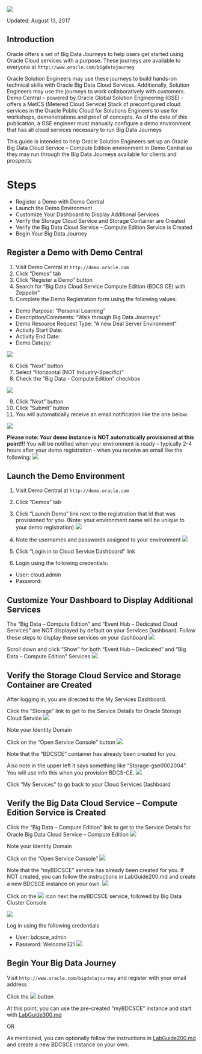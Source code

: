 ![](images/100GSE/100GSE.JPG) 

Updated: August 13, 2017

## Introduction

Oracle offers a set of Big Data Journeys to help users get started using Oracle Cloud services with a purpose.  These journeys are available to everyone at `http://www.oracle.com/bigdatajourney`

Oracle Solution Engineers may use these journeys to build hands-on technical skills with Oracle Big Data Cloud Services.  Additionally, Solution Engineers may use the journeys to work collaboratively with customers.
Demo Central – powered by Oracle Global Solution Engineering (GSE) - offers a MetCS (Metered Cloud Service) Stack of preconfigured cloud services in the Oracle Public Cloud for Solutions Engineers to use for workshops, demonstrations and proof of concepts.
As of the date of this publication, a GSE engineer must manually configure a demo environment that has all cloud services necessary to run Big Data Journeys

This guide is intended to help Oracle Solution Engineers set up an Oracle Big Data Cloud Service – Compute Edition environment in Demo Central so they may run through the Big Data Journeys available for clients and prospects

# Steps
- Register a Demo with Demo Central
- Launch the Demo Environment
- Customize Your Dashboard to Display Additional Services
- Verify the Storage Cloud Service and Storage Container are Created
- Verify the Big Data Cloud Service – Compute Edition Service is Created
- Begin Your Big Data Journey

## Register a Demo with Demo Central
1)	Visit Demo Central at `http://demo.oracle.com`
2)	Click “Demos” tab
3)	Click “Register a Demo” button
4)	Search for “Big Data Cloud Service Compute Edition (BDCS CE) with Zeppelin”
5)	Complete the Demo Registration form using the following values:
-	Demo Purpose: “Personal Learning”
-	Description/Comments: “Walk through Big Data Journeys”
-	Demo Resource Request Type: “A new Deal Server Environment”	
-	Activity Start Date:  <your start date>
-	Activity End Date:  <your end date>
-	Demo Date(s):  <your demo date>

![](images/100GSE/picture-01.png)  

6)	Click “Next” button
7)	Select “Horizontal (NOT Industry-Specific)”
8)	Check the “Big Data - Compute Edition” checkbox

![](images/100GSE/picture-02.png)  

9)	Click “Next” button
10)	Click “Submit” button
11)	You will automatically receive an email notification like the one below:

![](images/100GSE/picture-03.png)  

**Please note:  Your demo instance is NOT automatically provisioned at this point!!**!  You will be notified when your environment is ready – typically 2-4 hours after your demo registration - when you receive an email like the following:
![](images/100GSE/picture-04.png)  

## Launch the Demo Environment
1)	Visit Demo Central at `http://demo.oracle.com`
2)	Click “Demos” tab
3)	Click “Launch Demo” link next to the registration that id that was provisioned for you.  (Note: your environment name will be unique to your demo registration)
![](images/100GSE/picture-05.png)  

4)	Note the usernames and passwords assigned to your environment
![](images/100GSE/picture-06.png)  

5)	Click “Login in to Cloud Service Dashboard” link
6)	Login using the following credentials:
-	User: cloud.admin
-	Password: <your cloud.admin user password>


## Customize Your Dashboard to Display Additional Services
The “Big Data – Compute Edition” and “Event Hub – Dedicated Cloud Services” are NOT displayed by default on your Services Dashboard.  Follow these steps to display these services on your dashboard
![](images/100GSE/picture-07.png)  

Scroll down and click “Show” for both “Event Hub – Dedicated” and “Big Data – Compute Edition” Services
![](images/100GSE/picture-08.png) 

## Verify the Storage Cloud Service and Storage Container are Created
After logging in, you are directed to the My Services Dashboard.  

Click the “Storage” link to get to the Service Details for Oracle Storage Cloud Service
![](images/100GSE/picture-09.png) 

Note your Identity Domain

Click on the “Open Service Console” button
![](images/100GSE/picture-10.png) 

Note that the “BDCSCE” container has already been created for you. 

Also note in the upper left it says something like “Storage-gse0002004”.  You will use info this when you provision BDCS-CE.
![](images/100GSE/picture-11.png)

Click “My Services” to go back to your Cloud Services Dashboard

## Verify the Big Data Cloud Service – Compute Edition Service is Created
Click the “Big Data – Compute Edition” link to get to the Service Details for Oracle Big Data Cloud Service – Compute Edition
![](images/100GSE/picture-12.png)

Note your Identity Domain

Click on the “Open Service Console”
![](images/100GSE/picture-13.png)

Note that the “myBDCSCE” service has already been created for you.  If NOT created, you can follow the instructions in LabGuide200.md and create a new BDCSCE instance on your own.
![](images/100GSE/picture-14.png)

Click on the ![](images/100GSE/picture-15.png)  icon next the myBDCSCE service, followed by Big Data Cluster Console

![](images/100GSE/picture-16.png)

Log in using the following credentials
- User: bdcsce_admin
- Password: Welcome321
![](images/100GSE/picture-17.png)

## Begin Your Big Data Journey
Visit `http://www.oracle.com/bigdatajourney` and register with your email address

Click the ![](images/100GSE/picture-18.png)  button

At this point, you can use the pre-created “myBDCSCE” instance and start with [LabGuide300.md](LabGuide300.md)

OR

As mentioned, you can optionally follow the instructions in [LabGuide200.md](LabGuide200.md) and create a new BDCSCE instance on your own. 
